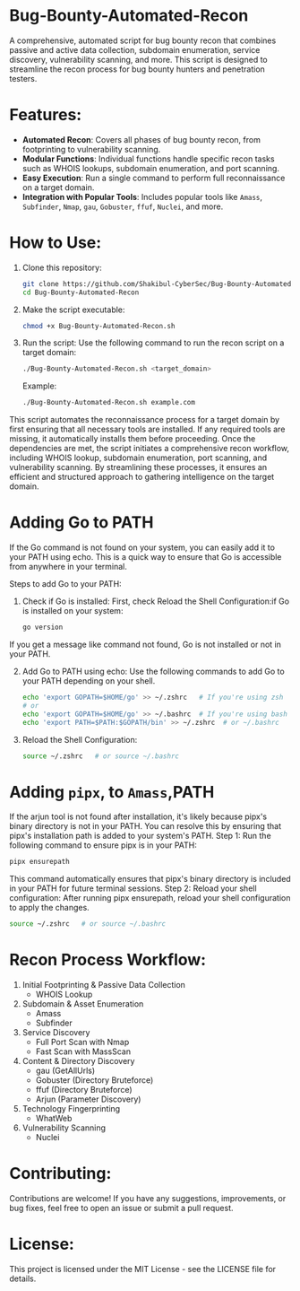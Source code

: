 # Bug-Bounty-Automated-Recon

A comprehensive, automated script for bug bounty recon that combines passive and active data collection, subdomain enumeration, service discovery, vulnerability scanning, and more. This script is designed to streamline the recon process for bug bounty hunters and penetration testers.

# Features:
- **Automated Recon**: Covers all phases of bug bounty recon, from footprinting to vulnerability scanning.
- **Modular Functions**: Individual functions handle specific recon tasks such as WHOIS lookups, subdomain enumeration, and port scanning.
- **Easy Execution**: Run a single command to perform full reconnaissance on a target domain.
- **Integration with Popular Tools**: Includes popular tools like `Amass`, `Subfinder`, `Nmap`, `gau`, `Gobuster`, `ffuf`, `Nuclei`, and more.

# How to Use:
1. Clone this repository:

   ```bash
   git clone https://github.com/Shakibul-CyberSec/Bug-Bounty-Automated-Recon.git
   cd Bug-Bounty-Automated-Recon
   ```
2. Make the script executable:

   ```bash
   chmod +x Bug-Bounty-Automated-Recon.sh
   ```
3. Run the script:
   Use the following command to run the recon script on a target domain:
   
   ```bash
   ./Bug-Bounty-Automated-Recon.sh <target_domain>
   ```
   Example:

   ```bash
   ./Bug-Bounty-Automated-Recon.sh example.com
   ```
 This script automates the reconnaissance process for a target domain by first ensuring that all necessary tools are installed. If any required tools are missing, it automatically installs them before proceeding. Once the dependencies are met, the script initiates a comprehensive recon workflow, including WHOIS lookup, subdomain enumeration, port scanning, and vulnerability scanning. By streamlining these processes, it ensures an efficient and structured approach to gathering intelligence on the target domain.
# Adding Go to PATH
If the Go command is not found on your system, you can easily add it to your PATH using echo. This is a quick way to ensure that Go is accessible from anywhere in your terminal.

Steps to add Go to your PATH:
1. Check if Go is installed: First, check  Reload the Shell Configuration:if Go is installed on your system:

   ```bash
   go version
   ```
If you get a message like command not found, Go is not installed or not in your PATH.

2. Add Go to PATH using echo: Use the following commands to add Go to your PATH depending on your shell.

   ```bash
   echo 'export GOPATH=$HOME/go' >> ~/.zshrc   # If you're using zsh
   # or
   echo 'export GOPATH=$HOME/go' >> ~/.bashrc  # If you're using bash
   echo 'export PATH=$PATH:$GOPATH/bin' >> ~/.zshrc  # or ~/.bashrc
   ```
3. Reload the Shell Configuration:

    ```bash
    source ~/.zshrc   # or source ~/.bashrc
    ```
# Adding `pipx`,  to `Amass`,PATH
  If the arjun tool is not found after installation, it's likely because pipx's binary directory is not in your PATH. You can resolve this by ensuring that pipx's installation path is added to your system's PATH.
Step 1: Run the following command to ensure pipx is in your PATH:
 ```bash
 pipx ensurepath
 ```
This command automatically ensures that pipx's binary directory is included in your PATH for future terminal sessions.
Step 2: Reload your shell configuration:
After running pipx ensurepath, reload your shell configuration to apply the changes.
 ```bash
 source ~/.zshrc   # or source ~/.bashrc
  ```

 
# Recon Process Workflow:
1. Initial Footprinting & Passive Data Collection
   - WHOIS Lookup
2. Subdomain & Asset Enumeration
   - Amass
   - Subfinder
3. Service Discovery
   - Full Port Scan with Nmap
   - Fast Scan with MassScan
4. Content & Directory Discovery
   - gau (GetAllUrls)
   - Gobuster (Directory Bruteforce)
   - ffuf (Directory Bruteforce)
   - Arjun (Parameter Discovery)
5. Technology Fingerprinting
   - WhatWeb
6. Vulnerability Scanning
   - Nuclei

# Contributing:
Contributions are welcome! If you have any suggestions, improvements, or bug fixes, feel free to open an issue or submit a pull request.
# License:
This project is licensed under the MIT License - see the LICENSE file for details.
   

